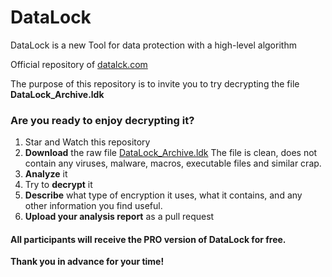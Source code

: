 # DataLock
DataLock is a new Tool for data protection with a high-level algorithm

Official repository of [datalck.com](https://www.datalck.com/)

The purpose of this repository is to invite you to try decrypting the file **DataLock_Archive.ldk**

### Are you ready to enjoy decrypting it? 
1. Star and Watch this repository
2. **Download** the raw file [DataLock_Archive.ldk](https://github.com/rinorusso/datalock/blob/main/DataLock_Archive.ldk) The file is clean, does not contain any viruses, malware, macros, executable files and similar crap.
3. **Analyze** it
4. Try to **decrypt** it
5. **Describe** what type of encryption it uses, what it contains, and any other information you find useful.
6. **Upload your analysis report** as a pull request

#### All participants will receive the PRO version of DataLock for free.
**Thank you in advance for your time!**
